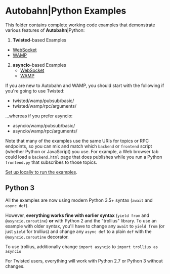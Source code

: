 # Autobahn|Python Examples

This folder contains complete working code examples that demonstrate various features of **Autobahn**|Python:

 1. **Twisted**-based Examples
   * [WebSocket](twisted/websocket/README.md)
   * [WAMP](twisted/wamp/README.md)

2. **asyncio**-based Examples
   * [WebSocket](asyncio/websocket/README.md)
   * [WAMP](asyncio/wamp/README.md)

If you are new to Autobahn and WAMP, you should start with the following if you're going to use Twisted:

 * twisted/wamp/pubsub/basic/
 * twisted/wamp/rpc/arguments/

...whereas if you prefer asyncio:

 * asyncio/wamp/pubsub/basic/
 * asyncio/wamp/rpc/arguments/

Note that many of the examples use the same URIs for topics or RPC endpoints, so you can mix and match which `backend` or `frontend` script (whether Python or JavaScript) you use. For example, a Web browser tab could load a `backend.html` page that does publishes while you run a Python `frontend.py` that subscribes to those topics.

[Set up locally to run the examples](running-the-examples.md).

## Python 3

All the examples are now using modern Python 3.5+ syntax (`await` and `async def`).

However, **everything works fine with earlier syntax** (`yield from` and `@asyncio.coroutine`) **or** with Python 2 and the "trollius" library. To use an example with older syntax, you'll have to change any `await` to `yield from` (or just `yield` for trollius) and change any `async def` to a plain `def` with the `@asyncio.coroutine` decorator.

To use trollius, additionally change `import asyncio` to `import trollius as asyncio`

For Twisted users, everything will work with Python 2.7 or Python 3 without changes.
